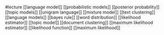 #lecture
[[language model]]
[[probabilistic models]]
[[posterior probability]]
[[topic models]]
[[unigram language]]
[[mixture model]]
[[text clustering]]
[[language models]]
[[bayes rule]]
[[word distribution]]
[[likelihood estimator]]
[[topic model]]
[[document clustering]]
[[maximum likelihood estimator]]
[[likelihood function]]
[[maximum likelihood]]
